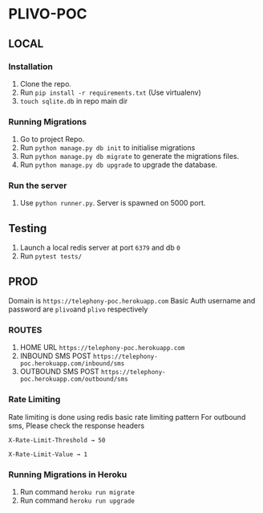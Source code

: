 # PLIVO-POC

## LOCAL

### Installation
1. Clone the repo.
2. Run `pip install -r requirements.txt` (Use virtualenv)
3. `touch sqlite.db` in repo main dir

### Running Migrations
1. Go to project Repo.
2. Run  `python manage.py db init` to initialise migrations
3. Run `python manage.py db migrate` to generate the migrations files.
4. Run `python manage.py db upgrade` to upgrade the database.

### Run the server
1. Use `python runner.py`. Server is spawned on 5000 port.

## Testing
1. Launch a local redis server at port `6379` and db `0`
2. Run `pytest tests/`

## PROD
Domain is `https://telephony-poc.herokuapp.com`
Basic Auth username and password are `plivo`and `plivo` respectively

### ROUTES
1. HOME URL `https://telephony-poc.herokuapp.com`
2. INBOUND SMS POST `https://telephony-poc.herokuapp.com/inbound/sms`
3. OUTBOUND SMS POST `https://telephony-poc.herokuapp.com/outbound/sms`

### Rate Limiting
Rate limiting is done using redis basic rate limiting pattern
For outbound sms, Please check the response headers

`X-Rate-Limit-Threshold → 50`

`X-Rate-Limit-Value → 1`

### Running Migrations in Heroku
1. Run command `heroku run migrate`
2. Run command `heroku run upgrade`
